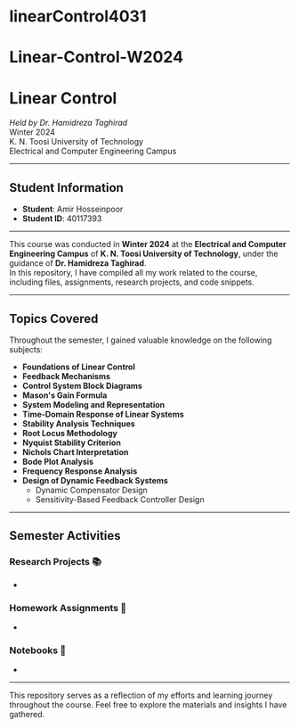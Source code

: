 # linearControl4031

# Linear-Control-W2024

# Linear Control
*Held by Dr. Hamidreza Taghirad*  
Winter 2024  
K. N. Toosi University of Technology  
Electrical and Computer Engineering Campus

---

## Student Information

- **Student**: Amir Hosseinpoor
- **Student ID**: 40117393

---

This course was conducted in **Winter 2024** at the **Electrical and Computer Engineering Campus** of **K. N. Toosi University of Technology**, under the guidance of **Dr. Hamidreza Taghirad**.  
In this repository, I have compiled all my work related to the course, including files, assignments, research projects, and code snippets.

---

## Topics Covered

Throughout the semester, I gained valuable knowledge on the following subjects:

- **Foundations of Linear Control**
- **Feedback Mechanisms**
- **Control System Block Diagrams**
- **Mason's Gain Formula**
- **System Modeling and Representation**
- **Time-Domain Response of Linear Systems**
- **Stability Analysis Techniques**
- **Root Locus Methodology**
- **Nyquist Stability Criterion**
- **Nichols Chart Interpretation**
- **Bode Plot Analysis**
- **Frequency Response Analysis**
- **Design of Dynamic Feedback Systems**
  - Dynamic Compensator Design
  - Sensitivity-Based Feedback Controller Design

---

## Semester Activities

### Research Projects 📚

-

### Homework Assignments 📑

-

### Notebooks 📓

-

---

This repository serves as a reflection of my efforts and learning journey throughout the course. Feel free to explore the materials and insights I have gathered.

